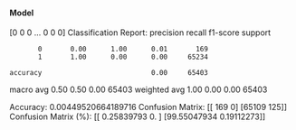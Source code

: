 #### Model
[0 0 0 ... 0 0 0]
Classification Report:
              precision    recall  f1-score   support

           0       0.00      1.00      0.01       169
           1       1.00      0.00      0.00     65234

    accuracy                           0.00     65403
   macro avg       0.50      0.50      0.00     65403
weighted avg       1.00      0.00      0.00     65403

Accuracy: 0.00449520664189716
Confusion Matrix:
[[  169     0]
 [65109   125]]
Confusion Matrix (%):
[[ 0.25839793  0.        ]
 [99.55047934  0.19112273]]
